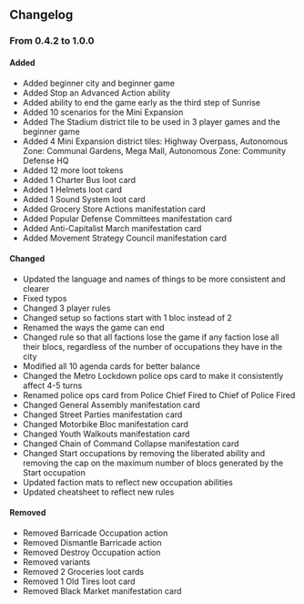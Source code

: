 ## Changelog

### From 0.4.2 to 1.0.0

#### Added
- Added beginner city and beginner game
- Added Stop an Advanced Action ability
- Added ability to end the game early as the third step of Sunrise
- Added 10 scenarios for the Mini Expansion
- Added The Stadium district tile to be used in 3 player games and the beginner game
- Added 4 Mini Expansion district tiles: Highway Overpass, Autonomous Zone: Communal Gardens, Mega Mall, Autonomous Zone: Community Defense HQ
- Added 12 more loot tokens
- Added 1 Charter Bus loot card
- Added 1 Helmets loot card
- Added 1 Sound System loot card
- Added Grocery Store Actions manifestation card
- Added Popular Defense Committees manifestation card
- Added Anti-Capitalist March manifestation card
- Added Movement Strategy Council manifestation card

#### Changed
- Updated the language and names of things to be more consistent and clearer
- Fixed typos
- Changed 3 player rules
- Changed setup so factions start with 1 bloc instead of 2
- Renamed the ways the game can end
- Changed rule so that all factions lose the game if any faction lose all their blocs, regardless of the number of occupations they have in the city
- Modified all 10 agenda cards for better balance
- Changed the Metro Lockdown police ops card to make it consistently affect 4-5 turns
- Renamed police ops card from Police Chief Fired to Chief of Police Fired
- Changed General Assembly manifestation card
- Changed Street Parties manifestation card
- Changed Motorbike Bloc manifestation card
- Changed Youth Walkouts manifestation card
- Changed Chain of Command Collapse manifestation card
- Changed Start occupations by removing the liberated ability and removing the cap on the maximum number of blocs generated by the Start occupation
- Updated faction mats to reflect new occupation abilities
- Updated cheatsheet to reflect new rules

#### Removed
- Removed Barricade Occupation action
- Removed Dismantle Barricade action
- Removed Destroy Occupation action
- Removed variants
- Removed 2 Groceries loot cards
- Removed 1 Old Tires loot card
- Removed Black Market manifestation card








